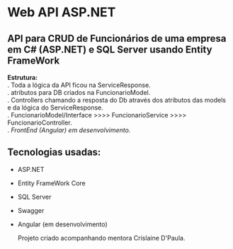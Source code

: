 # Web API ASP.NET 
## API para CRUD de Funcionários de uma empresa em C# (ASP.NET) e SQL Server usando Entity FrameWork  
**Estrutura:**  
. Toda a lógica da API ficou na ServiceResponse.  
. atributos para DB criados na FuncionarioModel.  
. Controllers chamando a resposta do Db através dos atributos das models e da lógica do ServiceResponse.  
. FuncionarioModel/Interface >>>> FuncionarioService >>>> FuncionarioController.  
. *FrontEnd (Angular) em desenvolvimento.*  
## **Tecnologias usadas:**
- ASP.NET
- Entity FrameWork Core
- SQL Server
- Swagger
- Angular (em desenvolvimento)



  Projeto criado acompanhando mentora Crislaine D'Paula.
